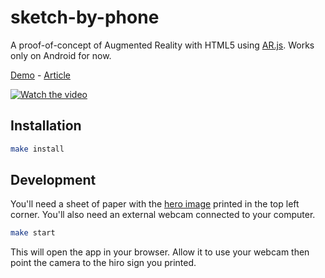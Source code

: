 # sketch-by-phone

A proof-of-concept of Augmented Reality with HTML5 using [AR.js](https://jeromeetienne.github.io/AR.js). Works only on Android for now.

[Demo](https://sketch-by-phone.now.sh/) - [Article](https://marmelab.com/blog/2017/06/19/augmented-reality-html5.html)

[![Watch the video](https://i.vimeocdn.com/video/639172331.webp?mw=800&mh=450)](https://vimeo.com/221006212)

## Installation

```sh
make install
```

## Development

You'll need a sheet of paper with the [hero image](https://jeromeetienne.github.io/AR.js/data/images/HIRO.jpg) printed in the top left corner.
You'll also need an external webcam connected to your computer.

```sh
make start
```

This will open the app in your browser. Allow it to use your webcam then point the camera to the hiro sign you printed.
